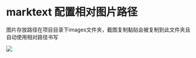 # marktext 配置相对图片路径

图片存放路径在项目目录下images文件夹，截图复制黏贴会被复制到此文件夹且自动使用相对路径书写

![](\images\2023-08-11-20-47-34-image.png)
